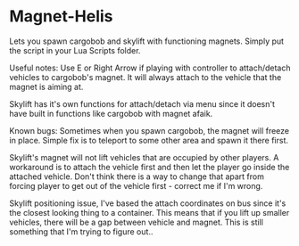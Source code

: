 # Magnet-Helis

Lets you spawn cargobob and skylift with functioning magnets. Simply put the script in your Lua Scripts folder.

Useful notes:
Use E or Right Arrow if playing with controller to attach/detach vehicles to cargobob's magnet. It will always attach to the vehicle that the magnet is aiming at.

Skylift has it's own functions for attach/detach via menu since it doesn't have built in functions like cargobob with magnet afaik.

Known bugs:
Sometimes when you spawn cargobob, the magnet will freeze in place. Simple fix is to teleport to some other area and spawn it there first.

Skylift's magnet will not lift vehicles that are occupied by other players. A workaround is to attach the vehicle first and then let the player go inside the attached vehicle. Don't think there is a way to change that apart from forcing  player to get out of the vehicle first - correct me if I'm wrong.

Skylift positioning issue, I've based the attach coordinates on bus since it's the closest looking thing to a container. This means that if you lift up smaller vehicles, there will be a gap between vehicle and magnet. This is still something that I'm trying to figure out..
